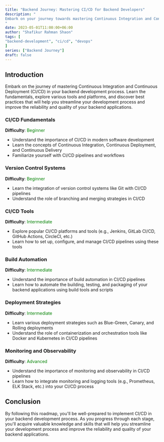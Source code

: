 ```yaml
---
title: "Backend Journey: Mastering CI/CD for Backend Developers"
description: "
Embark on your journey towards mastering Continuous Integration and Continuous Deployment (CI/CD) in your backend development process. Learn the fundamentals, explore various tools and platforms, and discover best practices that will help you streamline your development process and improve the reliability and quality of your backend applications.
"
date: 2023-05-01T11:00:00+06:00
author: "Shafikur Rahman Shaon"
tags: [
"backend-development", "ci/cd", "devops"
]
series: ["Backend Journey"]
draft: false
---
```

## Introduction
Embark on the journey of mastering Continuous Integration and Continuous Deployment (CI/CD) in your backend development process. Learn the fundamentals, explore various tools and platforms, and discover best practices that will help you streamline your development process and improve the reliability and quality of your backend applications.


### CI/CD Fundamentals
**Difficulty**:  <span style="color:green">Beginner</span>

- Understand the importance of CI/CD in modern software development
- Learn the concepts of Continuous Integration, Continuous Deployment, and Continuous Delivery
- Familiarize yourself with CI/CD pipelines and workflows

### Version Control Systems
**Difficulty**:  <span style="color:green">Beginner</span>

- Learn the integration of version control systems like Git with CI/CD pipelines
- Understand the role of branching and merging strategies in CI/CD

### CI/CD Tools
**Difficulty**:  <span style="color:green">Intermediate</span>

- Explore popular CI/CD platforms and tools (e.g., Jenkins, GitLab CI/CD, GitHub Actions, CircleCI, etc.)
- Learn how to set up, configure, and manage CI/CD pipelines using these tools

### Build Automation
**Difficulty**:  <span style="color:green">Intermediate</span>

- Understand the importance of build automation in CI/CD pipelines
- Learn how to automate the building, testing, and packaging of your backend applications using build tools and scripts

### Deployment Strategies
**Difficulty**:  <span style="color:green">Intermediate</span>

- Learn various deployment strategies such as Blue-Green, Canary, and Rolling deployments
- Understand the role of containerization and orchestration tools like Docker and Kubernetes in CI/CD pipelines

### Monitoring and Observability
**Difficulty**:  <span style="color:green">Advanced</span>

- Understand the importance of monitoring and observability in CI/CD pipelines
- Learn how to integrate monitoring and logging tools (e.g., Prometheus, ELK Stack, etc.) into your CI/CD process


## Conclusion
By following this roadmap, you'll be well-prepared to implement CI/CD in your backend development process. As you progress through each stage, you'll acquire valuable knowledge and skills that will help you streamline your development process and improve the reliability and quality of your backend applications.



